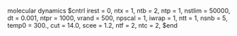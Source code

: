  molecular dynamics 
 $cntrl
  irest  = 0, ntx    = 1,
  ntb    = 2, ntp    = 1,
  nstlim = 50000,
  dt     = 0.001,
  ntpr   = 1000,
  vrand  = 500,
  npscal = 1,
  iwrap  = 1,
  ntt    = 1,
  nsnb   = 5,
  temp0  = 300.,
  cut    = 14.0,
  scee   = 1.2,
  ntf    = 2,
  ntc    = 2,
 $end

